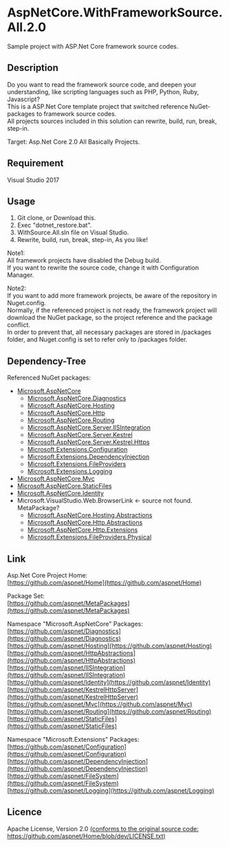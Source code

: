 AspNetCore.WithFrameworkSource.All.2.0
====

Sample project with ASP.Net Core framework source codes.

## Description
Do you want to read the framework source code, and deepen your understanding, like scripting languages such as PHP, Python, Ruby, Javascript?  
This is a ASP.Net Core template project that switched reference NuGet-packages to framework source codes.  
All projects sources included in this solution can rewrite, build, run, break, step-in.

Target: Asp.Net Core 2.0 All Basically Projects. 

## Requirement
Visual Studio 2017
  

## Usage
1. Git clone, or Download this.  
2. Exec "dotnet_restore.bat".
3. WithSource.All.sln file on Visual Studio.
4. Rewrite, build, run, break, step-in, As you like!

Note1:  
All framework projects have disabled the Debug build.  
If you want to rewrite the source code, change it with Configuration Manager.

Note2:  
If you want to add more framework projects, be aware of the repository in Nuget.config.  
Normally, if the referenced project is not ready, the framework project will download the NuGet package, so the project reference and the package conflict.  
In order to prevent that, all necessary packages are stored in /packages folder, and Nuget.config is set to refer only to /packages folder.


## Dependency-Tree  
Referenced NuGet packages:
   
- [Microsoft.AspNetCore](https://github.com/aspnet/MetaPackages/tree/rel/2.0.0/src/Microsoft.AspNetCore)
	+ [Microsoft.AspNetCore.Diagnostics](https://github.com/aspnet/Diagnostics/tree/rel/2.0.0)
	+ [Microsoft.AspNetCore.Hosting](https://github.com/aspnet/Hosting/tree/rel/2.0.0)
	+ [Microsoft.AspNetCore.Http](https://github.com/aspnet/HttpAbstractions/tree/rel/2.0.0)
	+ [Microsoft.AspNetCore.Routing](https://github.com/aspnet/Routing/tree/rel/2.0.0)
	+ [Microsoft.AspNetCore.Server.IISIntegration](https://github.com/aspnet/IISIntegration/tree/rel/2.0.0)
	+ [Microsoft.AspNetCore.Server.Kestrel](https://github.com/aspnet/KestrelHttpServer/tree/rel/2.0.0/src/Microsoft.AspNetCore.Server.Kestrel)
	+ [Microsoft.AspNetCore.Server.Kestrel.Https](https://github.com/aspnet/KestrelHttpServer/tree/rel/2.0.0/src/Microsoft.AspNetCore.Server.Kestrel.Https)
	+ [Microsoft.Extensions.Configuration](https://github.com/aspnet/Configuration/tree/rel/2.0.0)
	+ [Microsoft.Extensions.DependencyInjection](https://github.com/aspnet/DependencyInjection/tree/rel/2.0.0)
	+ [Microsoft.Extensions.FileProviders](https://github.com/aspnet/FileSystem/tree/rel/2.0.0)
	+ [Microsoft.Extensions.Logging](https://github.com/aspnet/Logging/tree/rel/2.0.0)
- [Microsoft.AspNetCore.Mvc](https://github.com/aspnet/Mvc/tree/rel/2.0.0)
- [Microsoft.AspNetCore.StaticFiles](https://github.com/aspnet/StaticFiles/tree/rel/2.0.0)
- [Microsoft.AspNetCore.Identity](https://github.com/aspnet/Identity/tree/rel/2.0.0)  
- Microsoft.VisualStudio.Web.BrowserLink <- source not found. MetaPackage?
	+ [Microsoft.AspNetCore.Hosting.Abstractions](https://github.com/aspnet/Hosting/tree/rel/2.0.0/src/Microsoft.AspNetCore.Hosting.Abstractions)
	+ [Microsoft.AspNetCore.Http.Abstractions](https://github.com/aspnet/HttpAbstractions/tree/rel/2.0.0/src/Microsoft.AspNetCore.Http.Abstractions)
	+ [Microsoft.AspNetCore.Http.Extensions](https://github.com/aspnet/HttpAbstractions/tree/rel/2.0.0/src/Microsoft.AspNetCore.Http.Extensions)
	+ [Microsoft.Extensions.FileProviders.Physical](https://github.com/aspnet/FileSystem/tree/rel/2.0.0/src/Microsoft.Extensions.FileProviders.Physical)
  
## Link
Asp.Net Core Project Home:  
[https://github.com/aspnet/Home](https://github.com/aspnet/Home)  
  
Package Set:  
[https://github.com/aspnet/MetaPackages](https://github.com/aspnet/MetaPackages)  

Namespace "Microsoft.AspNetCore" Packages:  
[https://github.com/aspnet/Diagnostics](https://github.com/aspnet/Diagnostics)  
[https://github.com/aspnet/Hosting](https://github.com/aspnet/Hosting)  
[https://github.com/aspnet/HttpAbstractions](https://github.com/aspnet/HttpAbstractions)  
[https://github.com/aspnet/IISIntegration](https://github.com/aspnet/IISIntegration)  
[https://github.com/aspnet/Identity](https://github.com/aspnet/Identity)  
[https://github.com/aspnet/KestrelHttpServer](https://github.com/aspnet/KestrelHttpServer)  
[https://github.com/aspnet/Mvc](https://github.com/aspnet/Mvc)  
[https://github.com/aspnet/Routing](https://github.com/aspnet/Routing)  
[https://github.com/aspnet/StaticFiles](https://github.com/aspnet/StaticFiles)  
  
Namespace "Microsoft.Extensions" Packages:  
[https://github.com/aspnet/Configuration](https://github.com/aspnet/Configuration)  
[https://github.com/aspnet/DependencyInjection](https://github.com/aspnet/DependencyInjection)  
[https://github.com/aspnet/FileSystem](https://github.com/aspnet/FileSystem)  
[https://github.com/aspnet/Logging](https://github.com/aspnet/Logging)  

## Licence
Apache License, Version 2.0 [(conforms to the original source code: https://github.com/aspnet/Home/blob/dev/LICENSE.txt)](https://github.com/aspnet/Home/blob/dev/LICENSE.txt)



